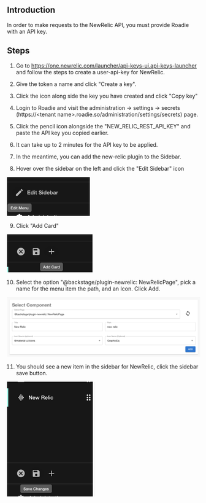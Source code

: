 
## Introduction

In order to make requests to the NewRelic API, you must provide Roadie with an API key.

## Steps

1. Go to https://one.newrelic.com/launcher/api-keys-ui.api-keys-launcher and follow the steps to create a user-api-key for NewRelic.

2. Give the token a name and click "Create a key".

3. Click the icon along side the key you have created and click "Copy key"

4. Login to Roadie and visit the administration -> settings -> secrets (https://\<tenant name\>.roadie.so/administration/settings/secrets) page.

5. Click the pencil icon alongside the "NEW_RELIC_REST_API_KEY" and paste the API key you copied earlier.

6. It can take up to 2 minutes for the API key to be applied.

7. In the meantime, you can add the new-relic plugin to the Sidebar.

8. Hover over the sidebar on the left and click the "Edit Sidebar" icon

![edit-sidebar.png](./edit-sidebar.png)
   
9. Click "Add Card"

![add-card.png](./add-card.png)

10. Select the option "@backstage/plugin-newrelic: NewRelicPage", pick a name for the menu item the path, and an Icon. Click Add.

![select-component.png](./select-component.png)

11. You should see a new item in the sidebar for NewRelic, click the sidebar save button.

![save-sidebar.png](./save-sidebar.png)